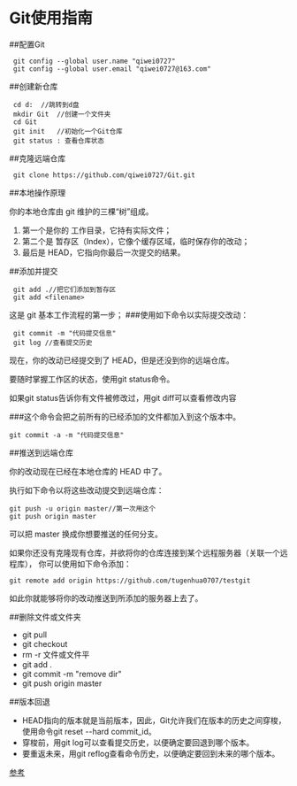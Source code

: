# Git使用指南

##配置Git

     git config --global user.name "qiwei0727"  
     git config --global user.email "qiwei0727@163.com"
     
##创建新仓库

     cd d:  //跳转到d盘  
     mkdir Git  //创建一个文件夹  
     cd Git    
     git init   //初始化一个Git仓库
     git status : 查看仓库状态

##克隆远端仓库

     git clone https://github.com/qiwei0727/Git.git

##本地操作原理

你的本地仓库由 git 维护的三棵“树”组成。

1. 第一个是你的 工作目录，它持有实际文件；
2. 第二个是 暂存区（Index），它像个缓存区域，临时保存你的改动；
3. 最后是 HEAD，它指向你最后一次提交的结果。

##添加并提交

     git add .//把它们添加到暂存区
     git add <filename>

这是 git 基本工作流程的第一步；
###使用如下命令以实际提交改动：

     git commit -m "代码提交信息"  
     git log //查看提交历史

现在，你的改动已经提交到了 HEAD，但是还没到你的远端仓库。

要随时掌握工作区的状态，使用git status命令。

如果git status告诉你有文件被修改过，用git diff可以查看修改内容

###这个命令会把之前所有的已经添加的文件都加入到这个版本中。

    git commit -a -m "代码提交信息"
##推送到远端仓库

你的改动现在已经在本地仓库的 HEAD 中了。

执行如下命令以将这些改动提交到远端仓库：

    git push -u origin master//第一次用这个
    git push origin master

可以把 master 换成你想要推送的任何分支。

如果你还没有克隆现有仓库，并欲将你的仓库连接到某个远程服务器（关联一个远程库）， 
你可以使用如下命令添加：

    git remote add origin https://github.com/tugenhua0707/testgit 


如此你就能够将你的改动推送到所添加的服务器上去了。


##删除文件或文件夹

- git pull 
- git checkout 
- rm -r 文件或文件平
- git add .
- git commit -m "remove dir"
- git push origin master

##版本回退

- HEAD指向的版本就是当前版本，因此，Git允许我们在版本的历史之间穿梭，使用命令git reset --hard commit_id。
- 穿梭前，用git log可以查看提交历史，以便确定要回退到哪个版本。
- 要重返未来，用git reflog查看命令历史，以便确定要回到未来的哪个版本。


[参考](http://www.liaoxuefeng.com/wiki/0013739516305929606dd18361248578c67b8067c8c017b000)
